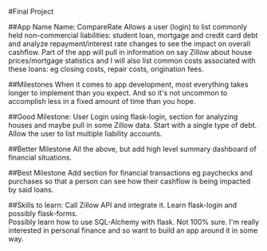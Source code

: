 #Final Project

##App Name
Name: CompareRate
Allows a user (login) to list commonly held non-commercial liabilities: student loan, 
mortgage and credit card debt and analyze repayment/interest rate changes to see the
impact on overall cashflow.  Part of the app will pull in information on say Zillow 
about house prices/mortgage statistics and I will also list common costs associated 
with these loans: eg closing costs, repair costs, origination fees. 


##Milestones
When it comes to app development, most everything takes longer to implement than you expect.
And so it's not uncommon to accomplish less in a fixed amount of time than you hope.


##Good Milestone:
User Login using flask-login, section for analyzing houses and maybe pull in some Zillow data. 
Start with a single type of debt.  Allow the user to list multiple liability accounts.


##Better Milestone
All the above, but add high level summary dashboard of financial situations.


##Best Milestone
Add section for financial transactions eg paychecks and purchases so that a person can see 
how their cashflow is being impacted by said loans.


##Skills to learn:
Call Zillow API and integrate it.  Learn flask-login and possibly flask-forms.  
Possibly learn how to use SQL-Alchemy with flask.  Not 100% sure.  I'm really interested 
in personal finance and so want to build an app around it in some way.
